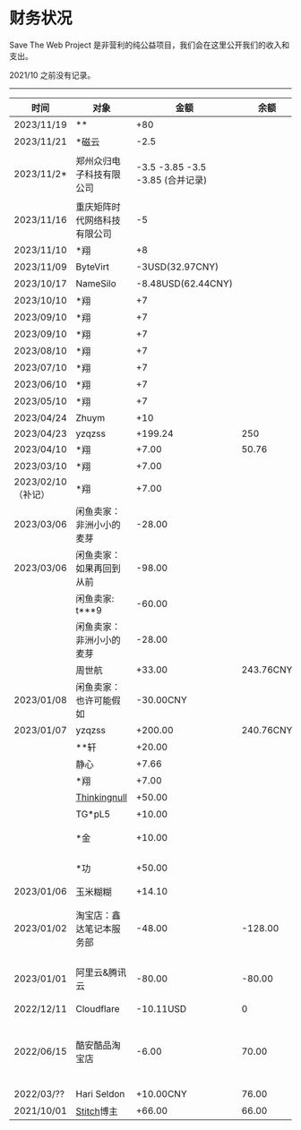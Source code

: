 # 财务状况

Save The Web Project 是非营利的纯公益项目，我们会在这里公开我们的收入和支出。

2021/10 之前没有记录。

---

| 时间 | 对象 | 金额 | 余额 | 备注 |
| --- | ----- | --- | ---- | --- |
| 2023/11/19 | ** | +80 |  | 用于域名续费的定向赞助 |
| 2023/11/21 | *磁云 | -2.5 |  | cn-yucheng-nat1067 |
| 2023/11/2* | 郑州众归电子科技有限公司 | -3.5 -3.85 -3.5 -3.85 (合并记录) |  | cn-suqian-nat719, cn-zhenjiang-nat720, cn-zhenjiang-nat731, cn-zhenjiang-nat732 |
| 2023/11/16 | 重庆矩阵时代网络科技有限公司 | -5 |  | cn-chongqing-nat1 |
| 2023/11/10 | \*翔 | +8 |    | 赞助（支付宝） |
| 2023/11/09 | ByteVirt | -3USD(32.97CNY) |  | 邮局费用 |
| 2023/10/17 | NameSilo | -8.48USD(62.44CNY) |  | 域名费用 |
| 2023/10/10 | \*翔 | +7 |    | 赞助（支付宝） |
| 2023/09/10 | \*翔 | +7 |    | 赞助（支付宝） |
| 2023/09/10 | \*翔 | +7 |    | 赞助（支付宝） |
| 2023/08/10 | \*翔 | +7 |    | 赞助（支付宝） |
| 2023/07/10 | \*翔 | +7 |    | 赞助（支付宝） |
| 2023/06/10 | \*翔 | +7 |    | 赞助（支付宝） |
| 2023/05/10 | \*翔 | +7 |    | 赞助（支付宝） |
| 2023/04/24 | Zhuym | +10 |  | 赞助（爱发电） |
| 2023/04/23 | yzqzss | +199.24 | 250 |  |
| 2023/04/10 | \*翔 | +7.00 | 50.76 | 赞助（支付宝） |
| 2023/03/10 | \*翔 | +7.00 |  | 赞助（支付宝） |
| 2023/02/10 （补记） | \*翔 | +7.00 |  | 赞助（支付宝） |
| 2023/03/06 | 闲鱼卖家：非洲小小的麦芽 | -28.00 |  | 38片软盘，包邮 |
| 2023/03/06 | 闲鱼卖家：如果再回到从前 | -98.00 | | 76 片软盘，包邮 |
|  | 闲鱼卖家: t***9 | -60.00 |  | 50片软盘，不包邮 |
|  | 闲鱼卖家：非洲小小的麦芽 | -28.00 |  | 38片软盘，包邮 |
|  | 周世航 | +33.00 | 243.76CNY | 赞助（支付宝） |
| 2023/01/08 | 闲鱼卖家：也许可能假如 | -30.00CNY |  | 30元35片软盘包邮 |
| 2023/01/07 | yzqzss | +200.00 | 240.76CNY | 自掏腰包（哈哈） |
|  | \*\*轩 | +20.00 |  | 赞助（支付宝） |
|  | 静心 | +7.66 |  | 赞助（QQ） |
|  | \*翔 | +7.00 |  | 赞助（支付宝） |
|  | [Thinkingnull](https://awsl.blog/) | +50.00 |  | 赞助（微信） |
|  | TG\*pL5 | +10.00 |  | 赞助（QQ） |
|  | \*金 | +10.00 |  | 赞助（支付宝），留言：“软盘收集赞助” |
|  | \*功 | +50.00 |  | 赞助（支付宝），留言：“你们现在做的事情很棒！” |
| 2023/01/06 | 玉米糊糊 | +14.10 |  | 赞助（爱发电） |
| 2023/01/02 | 淘宝店：鑫达笔记本服务部 | -48.00 | -128.00 | [@yzqzss](https://github.com/yzqzss) 为了「软驱存档」项目， 购置了块 USB 软驱。（这个淘宝卖家卖得最便宜，还包邮） |
| 2023/01/01 | 阿里云&腾讯云 | -80.00 | -80.00 | [@NyaMisty](https://github.com/NyaMisty) 为[存档「糗事百科」](https://github.com/saveweb/qiushibaike-archive)而产生的短时云服务器和云存储费用 |
| 2022/12/11 | Cloudflare | -10.11USD | 0 | save-web.org 域名费用 |
| 2022/06/15 | 酷安酷品淘宝店 | -6.00 | 70.00 | 按3元每GB的存档数据增量向酷安支付我们存档造成的流量和服务器处理开支。淘宝订单号：1589979325341368999 |
| 2022/03/?? | Hari Seldon | +10.00CNY | 76.00 | 来自 Hari Seldon 的赞助 |
| 2021/10/01 | [Stitch](http://stitch.cn/)博主 | +66.00 | 66.00 | [因帮助到博主而得到其红包](https://t.me/saveweb/22) |
